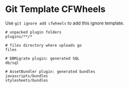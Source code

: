 Git Template CFWheels
===

Use `git ignore add cfwheels` to add this ignore template.

```
# unpacked plugin folders
plugins/**/*

# files directory where uploads go
files

# DBMigrate plugin: generated SQL
db/sql

# AssetBundler plugin: generated bundles
javascripts/bundles
stylesheets/bundles
```
